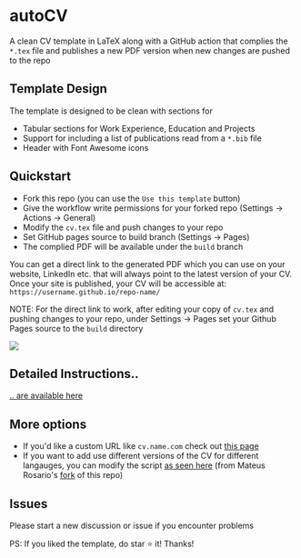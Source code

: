# autoCV

A clean CV template in LaTeX along with a GitHub action that complies the `*.tex` file and publishes a new PDF version when new changes are pushed to the repo

## Template Design

The template is designed to be clean with sections for
- Tabular sections for Work Experience, Education and Projects
- Support for including a list of publications read from a `*.bib` file
- Header with Font Awesome icons

## Quickstart
- Fork this repo (you can use the `Use this template` button)
- Give the workflow write permissions for your forked repo (Settings -> Actions -> General)
- Modify the `cv.tex` file and push changes to your repo
- Set GitHub pages source to build branch (Settings -> Pages)
- The complied PDF will be available under the `build` branch

You can get a direct link to the generated PDF which you can use on your website, LinkedIn etc. that will always point to the latest version of your CV. Once your site is published, your CV will be accessible at: `https://username.github.io/repo-name/`

NOTE: For the direct link to work, after editing your copy of `cv.tex` and pushing changes to your repo, under Settings -> Pages set your Github Pages source to the `build` directory

![](https://i.imgur.com/lwATw1o.png)


## Detailed Instructions..

[.. are available here](https://github.com/jitinnair1/autoCV/wiki/How-to-use-autoCV:-Detailed-Instructions)

## More options
- If you'd like a custom URL like `cv.name.com` check out [this page](https://github.com/jitinnair1/autoCV/wiki/Custom-URL-for-your-CV)
- If you want to add use different versions of the CV for different langauges, you can modify the script [as seen here](https://github.com/MateusRosario/myAutoCV/blob/main/.github/workflows/build.yml) (from Mateus Rosario's [fork](https://github.com/MateusRosario/myAutoCV) of this repo)  

## Issues
Please start a new discussion or issue if you encounter problems

PS: If you liked the template, do star :star: it! Thanks!
